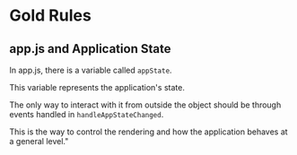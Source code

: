 # Gold Rules

## app.js and Application State

In app.js, there is a variable called `appState`.

This variable represents the application's state.

The only way to interact with it from outside the object should be through events handled in `handleAppStateChanged`.

This is the way to control the rendering and how the application behaves at a general level."
